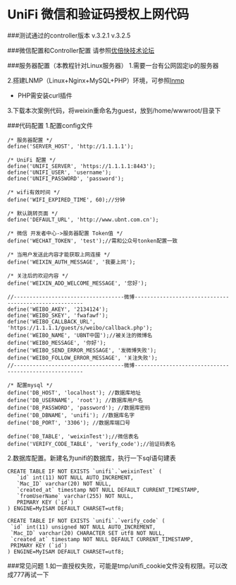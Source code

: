 UniFi 微信和验证码授权上网代码
===========

###测试通过的controller版本
    v.3.2.1
    v.3.2.5

###微信配置和Controller配置
请参照[优倍快技术论坛](http://bbs.ubnt.com.cn/forum.php?mod=viewthread&tid=9914&page=1)

###服务器配置（本教程针对Linux服务器）
1.需要一台有公网固定ip的服务器

2.搭建LNMP（Linux+Nginx+MySQL+PHP）环境，可参照[lnmp](http://lnmp.org/install.html)
+ PHP需安装curl插件

3.下载本次案例代码，将weixin重命名为guest，放到/home/wwwroot/目录下

###代码配置
1.配置config文件

    /* 服务器配置 */
    define('SERVER_HOST', 'http://1.1.1.1');

    /* UniFi 配置 */
    define('UNIFI_SERVER', 'https://1.1.1.1:8443');
    define('UNIFI_USER', 'username');
    define('UNIFI_PASSWORD', 'password');

    /* wifi有效时间 */
    define('WIFI_EXPIRED_TIME', 60);//分钟

    /* 默认跳转页面 */
    define('DEFAULT_URL', 'http://www.ubnt.com.cn');

    /* 微信 开发者中心->服务器配置 Token值 */
    define('WECHAT_TOKEN', 'test');//需和公众号tonken配置一致

    /* 当用户发送此内容才能获取上网连接 */
    define('WEIXIN_AUTH_MESSAGE', '我要上网');

    /* 关注后的欢迎内容 */
    define('WEIXIN_ADD_WELCOME_MESSAGE', '您好');

    //-----------------------------------微博------------------------------------------------------
    define('WEIBO_AKEY', '2134124');
    define('WEIBO_SKEY', 'fwafawf');
    define('WEIBO_CALLBACK_URL', 'https://1.1.1.1/guest/s/weibo/callback.php');
    define('WEIBO_NAME', 'UBNT中国');//被关注的微博名
    define('WEIBO_MESSAGE', '你好');
    define('WEIBO_SEND_ERROR_MESSAGE', '发微博失败');
    define('WEIBO_FOLLOW_ERROR_MESSAGE', '关注失败');
    //-----------------------------------微博------------------------------------------------------

    /* 配置mysql */
    define('DB_HOST', 'localhost'); //数据库地址
    define('DB_USERNAME', 'root'); //数据库用户名
    define('DB_PASSWORD', 'password'); //数据库密码
    define('DB_DBNAME', 'unifi'); //数据库名字
    define('DB_PORT', '3306'); //数据库端口号

    define('DB_TABLE', 'weixinTest');//微信表名
    define('VERIFY_CODE_TABLE', 'verify_code');//验证码表名

2.数据库配置。新建名为unifi的数据库，执行一下sql语句建表

    CREATE TABLE IF NOT EXISTS `unifi`.`weixinTest` (
       `id` int(11) NOT NULL AUTO_INCREMENT,
       `Mac_ID` varchar(20) NOT NULL,
       `created_at` timestamp NOT NULL DEFAULT CURRENT_TIMESTAMP,
       `fromUserName` varchar(255) NOT NULL,
       PRIMARY KEY (`id`)
    ) ENGINE=MyISAM DEFAULT CHARSET=utf8;
    
    CREATE TABLE IF NOT EXISTS `unifi`.`verify_code` (
     `id` int(11) unsigned NOT NULL AUTO_INCREMENT,
     `Mac_ID` varchar(20) CHARACTER SET utf8 NOT NULL,
     `created_at` timestamp NOT NULL DEFAULT CURRENT_TIMESTAMP,
     PRIMARY KEY (`id`)
    ) ENGINE=MyISAM DEFAULT CHARSET=utf8;


###常见问题
1.如一直授权失败，可能是tmp/unifi_cookie文件没有权限。可以改成777再试一下